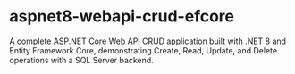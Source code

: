 # aspnet8-webapi-crud-efcore
A complete ASP.NET Core Web API CRUD application built with .NET 8 and Entity Framework Core, demonstrating Create, Read, Update, and Delete operations with a SQL Server backend.
